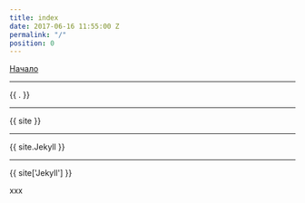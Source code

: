 ```yaml
---
title: index
date: 2017-06-16 11:55:00 Z
permalink: "/"
position: 0
---
```


<a href="/index/nachalo">Начало</a>

----

{{ . }}

----

{{ site }}

----

{{ site.Jekyll }}

----

{{ site['Jekyll'] }}

xxx